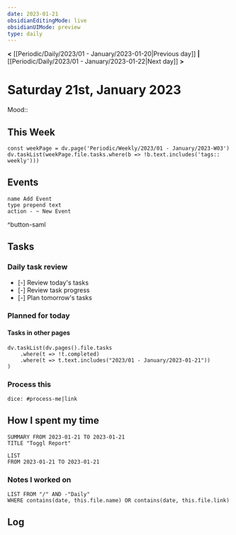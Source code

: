 ```yaml
---
date: 2023-01-21
obsidianEditingMode: live
obsidianUIMode: preview
type: daily
---
```


**<** [[Periodic/Daily/2023/01 - January/2023-01-20|Previous day]] **|** [[Periodic/Daily/2023/01 - January/2023-01-22|Next day]] **>**

# Saturday 21st, January 2023

Mood:: 

## This Week

```dataviewjs
const weekPage = dv.page('Periodic/Weekly/2023/01 - January/2023-W03')
dv.taskList(weekPage.file.tasks.where(b => !b.text.includes('tags:: weekly')))
```

## Events
```button
name Add Event
type prepend text
action - ~ New Event
```
^button-saml

## Tasks

### Daily task review
- [-] Review today's tasks
- [-] Review task progress
- [-] Plan tomorrow's tasks

### Planned for today

#### Tasks in other pages
```dataviewjs
dv.taskList(dv.pages().file.tasks
	.where(t => !t.completed)
	.where(t => t.text.includes("2023/01 - January/2023-01-21"))
)
```

### Process this
`dice: #process-me|link`

## How I spent my time

```toggl
SUMMARY FROM 2023-01-21 TO 2023-01-21
TITLE "Toggl Report"
```

```toggl
LIST
FROM 2023-01-21 TO 2023-01-21
```

### Notes I worked on

```dataview
LIST FROM "/" AND -"Daily"
WHERE contains(date, this.file.name) OR contains(date, this.file.link)
```

## Log
